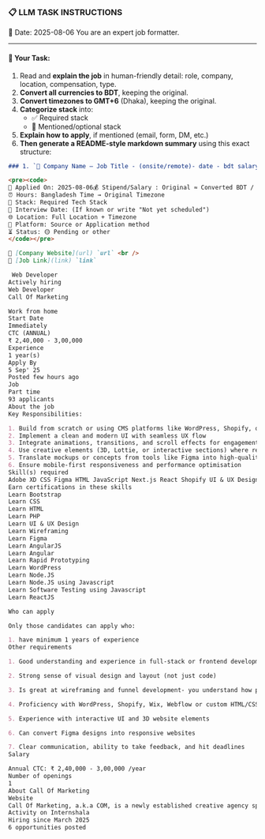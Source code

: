 ### 📋 LLM TASK INSTRUCTIONS  
📅 Date: 2025-08-06
You are an expert job formatter.

---

#### 🔧 Your Task:
1. Read and **explain the job** in human-friendly detail: role, company, location, compensation, type.  
2. **Convert all currencies to BDT**, keeping the original.  
3. **Convert timezones to GMT+6** (Dhaka), keeping the original.  
4. **Categorize stack** into:  
   - ✅ Required stack  
   - 🔧 Mentioned/optional stack  
5. **Explain how to apply**, if mentioned (email, form, DM, etc.)  
6. **Then generate a README-style markdown summary** using this exact structure:

```markdown
### 1. `🏢 Company Name — Job Title - (onsite/remote)- date - bdt salary`

<pre><code>
📅 Applied On: 2025-08-06💰 Stipend/Salary : Original ≈ Converted BDT / Monthly
⏰ Hours: Bangladesh Time → Original Timezone
🧰 Stack: Required Tech Stack
📆 Interview Date: (If known or write "Not yet scheduled")
🌐 Location: Full Location + Timezone
🧭 Platform: Source or Application method
⏳ Status: 🟡 Pending or other
</code></pre>

🔗 [Company Website](url) `url` <br />
🔗 [Job Link](link) `link`

 Web Developer
Actively hiring
Web Developer
Call Of Marketing

Work from home
Start Date
Immediately
CTC (ANNUAL)
₹ 2,40,000 - 3,00,000
Experience
1 year(s)
Apply By
5 Sep' 25
Posted few hours ago
Job
Part time
93 applicants
About the job
Key Responsibilities:

1. Build from scratch or using CMS platforms like WordPress, Shopify, or Wix
2. Implement a clean and modern UI with seamless UX flow
3. Integrate animations, transitions, and scroll effects for engagement
4. Use creative elements (3D, Lottie, or interactive sections) where relevant
5. Translate mockups or concepts from tools like Figma into high-quality, responsive websites
6. Ensure mobile-first responsiveness and performance optimisation
Skill(s) required
Adobe XD CSS Figma HTML JavaScript Next.js React Shopify UI & UX Design Web Design Web development Wireframing WordPress
Earn certifications in these skills
Learn Bootstrap
Learn CSS
Learn HTML
Learn PHP
Learn UI & UX Design
Learn Wireframing
Learn Figma
Learn AngularJS
Learn Angular
Learn Rapid Prototyping
Learn WordPress
Learn Node.JS
Learn Node.JS using Javascript
Learn Software Testing using Javascript
Learn ReactJS

Who can apply

Only those candidates can apply who:

1. have minimum 1 years of experience
Other requirements

1. Good understanding and experience in full-stack or frontend development

2. Strong sense of visual design and layout (not just code)

3. Is great at wireframing and funnel development- you understand how pages should guide users, not just look pretty

4. Proficiency with WordPress, Shopify, Wix, Webflow or custom HTML/CSS/JS

5. Experience with interactive UI and 3D website elements

6. Can convert Figma designs into responsive websites

7. Clear communication, ability to take feedback, and hit deadlines
Salary

Annual CTC: ₹ 2,40,000 - 3,00,000 /year
Number of openings
1
About Call Of Marketing
Website
Call Of Marketing, a.k.a COM, is a newly established creative agency specializing in branding and marketing for medium to large-scale businesses. We started in 2021 and have been growing our close-knit team ever since. We love a fun, non-toxic work environment where everyone enjoys their Mondays rather than running away from them.
Activity on Internshala
Hiring since March 2025
6 opportunities posted


```